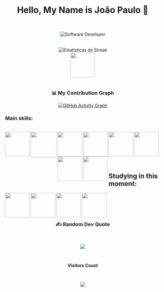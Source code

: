 <div align="center"> <h1>Hello, My Name is João Paulo 📓</h1> </div>



<br>
<br>


<div align="center">
  <img src="https://media.istockphoto.com/id/1470350413/vector/software-developer-working-with-computers.jpg?s=612x612&w=0&k=20&c=rMDiFqhfe3PUzikjGeCuSl-x4YlXFCcnM_psO4MlOU0=" alt="Software Developer">
</div>


 

<br>
<br>

<div align="center">
  <img src="https://github-readme-streak-stats.herokuapp.com/?user=JpauloResende&theme=dark&hide_border=false" alt="Estatísticas de Streak" />
</div>



<div align="center"> 


</a>


 
</a>


<a >
<img align="center"  
</a>
<br>


<a  href="https://www.linkedin.com/in/joaopauloresende/" target=_blank>
<img align="center"  height="80" width="80" src="https://github.com/carolbarbosa101/carolbarbosa101/assets/44561610/bc26a6f8-f0d3-4f15-82e1-55680c48f269">
</a>

</div>
<br>

<div align="center">

### 📊 My Contribution Graph

[![GitHub Activity Graph](https://github-readme-activity-graph.vercel.app/graph?username=JpauloResende2&bg_color=000000&color=ffffff&line=ffffff&point=ffffff&area=true&area_color=1a1a1a&custom_title=JoaoPaulo's%20Contributions&hide_border=true&radius=8)](https://github.com/ashutosh00710/github-readme-activity-graph)

</div>

### Main skills:
<br>
<div align="left"> 
<img align="left"  height="80" width="80" src="https://skillicons.dev/icons?i=typescript">
<img align="left" height="84" width="84" src="https://skillicons.dev/icons?i=javascript">

<img align="left" height="80" width="80" src="https://skillicons.dev/icons?i=css">

<img align="left"  height="80" width="80" src="https://skillicons.dev/icons?i=html">

<img align="left"  height="80" width="80" src="https://skillicons.dev/icons?i=react">

<img align="left"  height="80" width="80" src="https://github.com/carolbarbosa101/carolbarbosa101/assets/44561610/2a52f515-32c0-419a-8550-d196743d93dd">

<img align="left"  height="80" width="80" src="https://skillicons.dev/icons?i=php">

<img align="left"  height="80" width="80" src="https://skillicons.dev/icons?i=git">



</div>

<br>
<br> 
<br>
<br>
<br>
<br> 


<h2 align="left"> Studying in this moment: </h2>


<div align="left"> 

<img align="left"  height="80" width="80" src="https://github.com/carolbarbosa101/carolbarbosa101/assets/44561610/e3520d7c-c3c2-4dff-90e2-86355adc6f7c">


<img align="left"  height="80" width="80" src="https://github.com/carolbarbosa101/carolbarbosa101/assets/44561610/2a52f515-32c0-419a-8550-d196743d93dd">

<img align="left"  height="80" width="80" src="https://github.com/carolbarbosa101/carolbarbosa101/assets/44561610/67a682a9-e93d-4eed-831c-037ec6d536cc">




<img align="left"  height="80" width="80" src="https://skillicons.dev/icons?i=tailwind">




</div>

<br>
<br>
<br>
<br>

<div align="center">

### ✍️ Random Dev Quote
<br>

![](https://quotes-github-readme.vercel.app/api?type=horizontal&theme=dark)

</div>
<div align="center">
  


<br>
<p align="centre"><b>Visitors Count</b></p> 
<br>
  
<p align="center"><img align="center" src="https://visit-counter.vercel.app/counter.png?page=https://github.com/JoaoPaulo23342?tab=overview&from=2024-11-01&to=2024-11-01&s=50&c=db006a&bg=00000000&no=7&ff=digi&tb=Visits%3A++&ta=" /></p> 
<br>
</div>


<div align="center">
<h3>
<img align="center" >
</a>
</div>

<br>
<br> 











